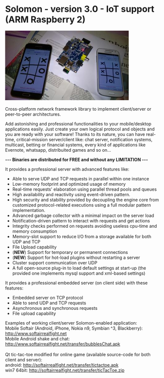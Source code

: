 Solomon - version 3.0 - IoT support (ARM Raspberry 2)
=======

<a href='http://www.softairrealfight.net/news.php?IDnews=23' target=_blank><img src='IoT.jpg'/></a></br></br>
Cross-platform network framework library to implement client/server or peer-to-peer architectures.

Add astonishing and professional functionalities to your mobile/desktop applications easily.
Just create your own logical protocol and objects and you are ready with your software!
Thanks to its nature, you can have real-time, critical-mission server/client like: chat server, notification systems, multicast, betting or financial systems, every kind of applications like Evernote, whatsapp, distribuited games and so on...

<b>--- Binaries are distributed for FREE and without any LIMITATION ---</b>


It provides a professional server with advanced features like:

* Able to serve UDP and TCP requests in parallel within one instance
* Low-memory footprint and optimized usage of memory
* Real-time requests' elaboration using parallel thread pools and queues
* High availability and reactivity using event-driven pattern.
* High security and stability provided by decoupling the engine core from customized protocol-related executions using a full modular pattern implementation.
* Advanced garbage collector with a minimal impact on the server load
* Notification-driven pattern to interact with requests and get actions
* Integrity checks performed on requests avoiding useless cpu-time and memory consumption
* Memory-slot support to reduce I/O from a storage available for both UDP and TCP
* File Upload capability 
* (<b>NEW</b>) Support for temporary or permanent connections
* (<b>NEW</b>) Support for hot-load plugins without restarting a server
* Cluster support communication over UDP
* A full open-source plug-in to load default settings at start-up (the provided one implements mysql support and xml-based settings)


It provides a professional embedded server (on client side) with these features:

* Embedded server on TCP protocol
* Able to send UDP and TCP requests
* Asynchronous and synchronous requests
* File upload capability


Examples of working client/server Solomon-enabled application:
<br>
Mobile Softair (Android, iPhone, Nokia n9, Symbian ^3, Blackberry): http://www.softairrealfight.net
<br>
Mobile Android shake and chat: http://www.softairrealfight.net/transfer/bubblesChat.apk
<br><br>
Qt tic-tac-toe modified for online game (available source-code for both client and server):
<br>
android: http://softairrealfight.net/transfer/tictactoe.apk
<br>
win7 64bit: http://softairrealfight.net/transfer/ticTacToe.zip




